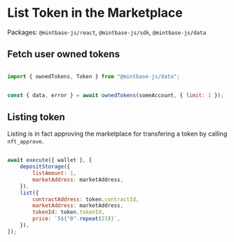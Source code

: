 # List Token in the Marketplace

Packages: `@mintbase-js/react`, `@mintbase-js/sdk`, `@mintbase-js/data`


## Fetch user owned tokens


```jsx

import { ownedTokens, Token } from "@mintbase-js/data";


const { data, error } = await ownedTokens(someAccount, { limit: 1 });

```

## Listing token

Listing is in fact approving the marketplace for transfering a token by calling `nft_approve`.

```jsx

await execute({ wallet }, [
    depositStorage({
        listAmount: 1,
        marketAddress: marketAddress,
    }),
    list({
        contractAddress: token.contractId,
        marketAddress: marketAddress,
        tokenId: token.tokenId,
        price: `5${"0".repeat(23)}`,
    }),
]);

```